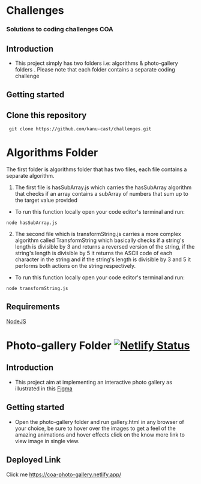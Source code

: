 # Challenges

### Solutions to coding challenges COA

## Introduction

* This project simply has two folders  i.e: algorithms & photo-gallery folders . Please note that each folder contains a separate coding challenge
  
## Getting started

## Clone this repository


```
 git clone https://github.com/kanu-cast/challenges.git
```

# Algorithms Folder

The first folder is algorithms folder that has two files, each file contains a separate algorithm. 

1. The first file is hasSubArray.js which carries the hasSubArray algorithm that checks if an array contains a subArray of numbers that sum up to the target value provided

* To run this function locally open your code editor's terminal and run:

```
node hasSubArray.js
```

2. The second file which is transformString.js carries a more complex algorithm called TransformString which basically checks if a string's length is divisible by 3 and returns a reversed version of the string, if the string's length is divisible by 5 it returns the ASCII code of each character in the string and if the string's length is divisible by 3 and 5 it performs both actions on the string respectively.

* To run this function locally open your code editor's terminal and run:

```
node transformString.js
```

## Requirements

[NodeJS](https://nodejs.org/en/)



# Photo-gallery Folder [![Netlify Status](https://api.netlify.com/api/v1/badges/05315896-55cd-4299-9144-a60f4e7bba17/deploy-status)](https://app.netlify.com/sites/coa-photo-gallery/deploys)


## Introduction

* This project aim at implementing an interactive photo gallery as illustrated in this [Figma](https://www.figma.com/design/XF6xlvvHBv12WFveDjVoso/COA-Take-home-Challenge?node-id=0-1&t=fw1w2AjG9MySbmet-0)

  
## Getting started
* Open the photo-gallery folder and run gallery.html in any browser of your choice, be sure to hover over the images to get a feel of the amazing animations and hover effects click on the know more link to view image in single view.

## Deployed Link
Click me https://coa-photo-gallery.netlify.app/

